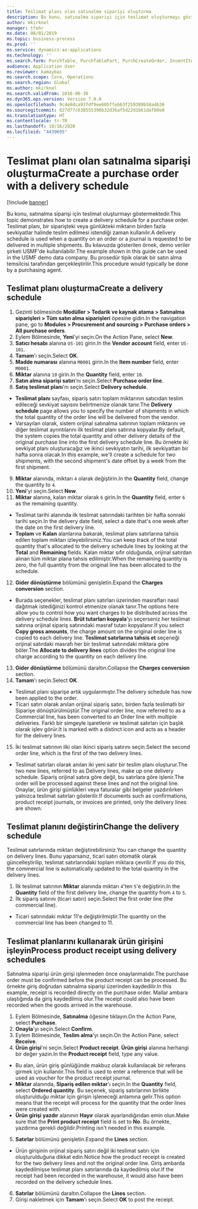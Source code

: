 ```yaml
---
title: Teslimat planı olan satınalma siparişi oluşturma
description: Bu konu, satınalma siparişi için teslimat oluşturmayı göstermektedir.
author: mkirknel
manager: tfehr
ms.date: 08/01/2019
ms.topic: business-process
ms.prod: ''
ms.service: dynamics-ax-applications
ms.technology: ''
ms.search.form: PurchTable, PurchTablePart, PurchCreateOrder, InventItemIdLookupPurchase, PurchDeliverySchedule, PurchEditLines
audience: Application User
ms.reviewer: kamaybac
ms.search.scope: Core, Operations
ms.search.region: Global
ms.author: mkirknel
ms.search.validFrom: 2016-06-30
ms.dyn365.ops.version: Version 7.0.0
ms.openlocfilehash: 9c4e8dca93fdf9ee605ffeb63f259389b58a4b36
ms.sourcegitcommit: 827d77c638555396b32d36af5d22d1b61dafb0e8
ms.translationtype: HT
ms.contentlocale: tr-TR
ms.lasthandoff: 10/16/2020
ms.locfileid: "4439695"
---
```

# <a name="create-a-purchase-order-with-a-delivery-schedule"></a><span data-ttu-id="271a3-103">Teslimat planı olan satınalma siparişi oluşturma</span><span class="sxs-lookup"><span data-stu-id="271a3-103">Create a purchase order with a delivery schedule</span></span>

[!include [banner](../../includes/banner.md)]

<span data-ttu-id="271a3-104">Bu konu, satınalma siparişi için teslimat oluşturmayı göstermektedir.</span><span class="sxs-lookup"><span data-stu-id="271a3-104">This topic demonstrates how to create a delivery schedule for a purchase order.</span></span> <span data-ttu-id="271a3-105">Teslimat planı, bir siparişteki veya günlükteki miktarın birden fazla sevkiyatlar halinde teslim edilmesi istendiği zaman kullanılır.</span><span class="sxs-lookup"><span data-stu-id="271a3-105">A delivery schedule is used when a quantity on an order or a journal is requested to be delivered in multiple shipments.</span></span> <span data-ttu-id="271a3-106">Bu kılavuzda gösterilen örnek, demo veriler şirketi USMF'de kullanılabilir.</span><span class="sxs-lookup"><span data-stu-id="271a3-106">The example shown in this guide can be used in the USMF demo data company.</span></span> <span data-ttu-id="271a3-107">Bu prosedür tipik olarak bir satın alma temsilcisi tarafından gerçekleştirilir.</span><span class="sxs-lookup"><span data-stu-id="271a3-107">This procedure would typically be done by a purchasing agent.</span></span>

## <a name="create-a-delivery-schedule"></a><span data-ttu-id="271a3-108">Teslimat planı oluşturma</span><span class="sxs-lookup"><span data-stu-id="271a3-108">Create a delivery schedule</span></span>
1. <span data-ttu-id="271a3-109">Gezinti bölmesinde **Modüller > Tedarik ve kaynak atama > Satınalma siparişleri > Tüm satın alma siparişleri** öpesine gidin.</span><span class="sxs-lookup"><span data-stu-id="271a3-109">In the navigation pane, go to **Modules > Procurement and sourcing > Purchase orders > All purchase orders**.</span></span>
2. <span data-ttu-id="271a3-110">Eylem Bölmesinde, **Yeni**'yi seçin.</span><span class="sxs-lookup"><span data-stu-id="271a3-110">On the Action Pane, select **New**.</span></span>
3. <span data-ttu-id="271a3-111">**Satıcı hesabı** alanına `US-101` girin.</span><span class="sxs-lookup"><span data-stu-id="271a3-111">In the **Vendor account** field, enter `US-101`.</span></span>
4. <span data-ttu-id="271a3-112">**Tamam**'ı seçin.</span><span class="sxs-lookup"><span data-stu-id="271a3-112">Select **OK**.</span></span>
5. <span data-ttu-id="271a3-113">**Madde numarası** alanına `M0001` girin.</span><span class="sxs-lookup"><span data-stu-id="271a3-113">In the **Item number** field, enter `M0001`.</span></span>
6. <span data-ttu-id="271a3-114">**Miktar** alanına `10` girin.</span><span class="sxs-lookup"><span data-stu-id="271a3-114">In the **Quantity** field, enter `10`.</span></span>
7. <span data-ttu-id="271a3-115">**Satın alma siparişi satırı**'nı seçin.</span><span class="sxs-lookup"><span data-stu-id="271a3-115">Select **Purchase order line**.</span></span>
8. <span data-ttu-id="271a3-116">**Satış teslimat planı**'nı seçin.</span><span class="sxs-lookup"><span data-stu-id="271a3-116">Select **Delivery schedule**.</span></span>
- <span data-ttu-id="271a3-117">**Teslimat planı** sayfası, sipariş satırı toplam miktarının satıcıdan teslim edileceği sevkiyat sayısını belirtmenize olanak tanır.</span><span class="sxs-lookup"><span data-stu-id="271a3-117">The **Delivery schedule** page allows you to specify the number of shipments in which the total quantity of the order line will be delivered from the vendor.</span></span>  
- <span data-ttu-id="271a3-118">Varsayılan olarak, sistem orijinal satınalma satırının toplam miktarını ve diğer teslimat ayrıntılarını ilk teslimat planı satırına kopyalar.</span><span class="sxs-lookup"><span data-stu-id="271a3-118">By default, the system copies the total quantity and other delivery details of the original purchase line into the first delivery schedule line.</span></span> <span data-ttu-id="271a3-119">Bu örnekte iki sevkiyat planı oluşturacağız ve ikinci sevkiyatın tarihi, ilk sevkiyattan bir hafta sonra olacak.</span><span class="sxs-lookup"><span data-stu-id="271a3-119">In this example, we'll create a schedule for two shipments, with the second shipment's date offset by a week from the first shipment.</span></span>  
9. <span data-ttu-id="271a3-120">**Miktar** alanında, miktarı `4` olarak değiştirin.</span><span class="sxs-lookup"><span data-stu-id="271a3-120">In the **Quantity** field, change the quantity to `4`.</span></span>
10. <span data-ttu-id="271a3-121">**Yeni**'yi seçin.</span><span class="sxs-lookup"><span data-stu-id="271a3-121">Select **New**.</span></span>
11. <span data-ttu-id="271a3-122">**Miktar** alanına, kalan miktar olarak `6` girin.</span><span class="sxs-lookup"><span data-stu-id="271a3-122">In the **Quantity** field, enter `6` as the remaining quantity.</span></span>
- <span data-ttu-id="271a3-123">Teslimat tarihi alanında ilk teslimat satırındaki tarihten bir hafta sonraki tarihi seçin.</span><span class="sxs-lookup"><span data-stu-id="271a3-123">In the delivery date field, select a date that's one week after the date on the first delivery line.</span></span>  
- <span data-ttu-id="271a3-124">**Toplam** ve **Kalan** alanlarına bakarak, teslimat planı satırlarına tahsis edilen toplam miktarı izleyebilirsiniz.</span><span class="sxs-lookup"><span data-stu-id="271a3-124">You can keep track of the total quantity that's allocated to the delivery schedule lines by looking at the **Total** and **Remaining** fields.</span></span> <span data-ttu-id="271a3-125">Kalan miktar sıfır olduğunda, orijinal satırdan alınan tüm miktar plana tahsis edilmiştir.</span><span class="sxs-lookup"><span data-stu-id="271a3-125">When the remaining quantity is zero, the full quantity from the original line has been allocated to the schedule.</span></span>  
12. <span data-ttu-id="271a3-126">**Gider dönüştürme** bölümünü genişletin.</span><span class="sxs-lookup"><span data-stu-id="271a3-126">Expand the **Charges conversion** section.</span></span>
- <span data-ttu-id="271a3-127">Burada seçenekler, teslimat planı satırları üzerinden masrafları nasıl dağıtmak istediğinizi kontrol etmenize olanak tanır.</span><span class="sxs-lookup"><span data-stu-id="271a3-127">The options here allow you to control how you want charges to be distributed across the delivery schedule lines.</span></span> <span data-ttu-id="271a3-128">**Brüt tutarları kopyala**'yı seçerseniz her teslimat satırına orijinal sipariş satırındaki masraf tutarı kopyalanır.</span><span class="sxs-lookup"><span data-stu-id="271a3-128">If you select **Copy gross amounts**, the charge amount on the original order line is copied to each delivery line.</span></span> <span data-ttu-id="271a3-129">**Teslimat satırlarına tahsis et** seçeneği orijinal satırdaki masrafı her bir teslimat satırındaki miktara göre böler.</span><span class="sxs-lookup"><span data-stu-id="271a3-129">The **Allocate to delivery lines** option divides the original line charge according to the quantity on each delivery line.</span></span>  
13. <span data-ttu-id="271a3-130">**Gider dönüştürme** bölümünü daraltın.</span><span class="sxs-lookup"><span data-stu-id="271a3-130">Collapse the **Charges conversion** section.</span></span>
14. <span data-ttu-id="271a3-131">**Tamam**'ı seçin.</span><span class="sxs-lookup"><span data-stu-id="271a3-131">Select **OK**.</span></span>
- <span data-ttu-id="271a3-132">Teslimat planı siparişe artık uygulanmıştır.</span><span class="sxs-lookup"><span data-stu-id="271a3-132">The delivery schedule has now been applied to the order.</span></span>  
- <span data-ttu-id="271a3-133">Ticari satırı olarak anılan orijinal sipariş satırı, birden fazla teslimatlı bir Siparişe dönüştürülmüştür.</span><span class="sxs-lookup"><span data-stu-id="271a3-133">The original order line, now referred to as a Commercial line, has been converted to an Order line with multiple deliveries.</span></span> <span data-ttu-id="271a3-134">Farklı bir simgeyle işaretlenir ve teslimat satırları için başlık olarak işlev görür.</span><span class="sxs-lookup"><span data-stu-id="271a3-134">It is marked with a distinct icon and acts as a header for the delivery lines.</span></span>  
15. <span data-ttu-id="271a3-135">İki teslimat satırının ilki olan ikinci sipariş satırını seçin.</span><span class="sxs-lookup"><span data-stu-id="271a3-135">Select the second order line, which is the first of the two delivery lines.</span></span>
- <span data-ttu-id="271a3-136">Teslimat satırları olarak anılan iki yeni satır bir teslim planı oluşturur.</span><span class="sxs-lookup"><span data-stu-id="271a3-136">The two new lines, referred to as Delivery lines, make up one delivery schedule.</span></span> <span data-ttu-id="271a3-137">Sipariş orijinal satıra göre değil, bu satırlara göre işlenir.</span><span class="sxs-lookup"><span data-stu-id="271a3-137">The order will be processed against these lines and not the original line.</span></span> <span data-ttu-id="271a3-138">Onaylar, ürün girişi günlükleri veya faturalar gibi belgeler yazdırılırken yalnızca teslimat satırları gösterilir.</span><span class="sxs-lookup"><span data-stu-id="271a3-138">If documents such as confirmations, product receipt journals, or invoices are printed, only the delivery lines are shown.</span></span>  

## <a name="change-the-delivery-schedule"></a><span data-ttu-id="271a3-139">Teslimat planını değiştirin</span><span class="sxs-lookup"><span data-stu-id="271a3-139">Change the delivery schedule</span></span>
<span data-ttu-id="271a3-140">Teslimat satırlarında miktarı değiştirebilirsiniz.</span><span class="sxs-lookup"><span data-stu-id="271a3-140">You can change the quantity on delivery lines.</span></span> <span data-ttu-id="271a3-141">Bunu yaparsanız, ticari satırı otomatik olarak güncelleştirilip, teslimat satırlarındaki toplam miktara çevrilir.</span><span class="sxs-lookup"><span data-stu-id="271a3-141">If you do this, the commercial line is automatically updated to the total quantity in the delivery lines.</span></span>  
1. <span data-ttu-id="271a3-142">İlk teslimat satırının **Miktar** alanında miktarı `4`'ten `5`'e değiştirin.</span><span class="sxs-lookup"><span data-stu-id="271a3-142">In the **Quantity** field of the first delivery line, change the quantity from `4` to `5`.</span></span>
2. <span data-ttu-id="271a3-143">İlk sipariş satırını (ticari satırı) seçin.</span><span class="sxs-lookup"><span data-stu-id="271a3-143">Select the first order line (the commercial line).</span></span>  
- <span data-ttu-id="271a3-144">Ticari satırındaki miktar 11'e değiştirilmiştir.</span><span class="sxs-lookup"><span data-stu-id="271a3-144">The quantity on the commercial line has been changed to 11.</span></span>  

## <a name="process-product-receipt-using-delivery-schedules"></a><span data-ttu-id="271a3-145">Teslimat planlarını kullanarak ürün girişini işleyin</span><span class="sxs-lookup"><span data-stu-id="271a3-145">Process product receipt using delivery schedules</span></span>
<span data-ttu-id="271a3-146">Satınalma siparişi ürün girişi işlenmeden önce onaylanmalıdır.</span><span class="sxs-lookup"><span data-stu-id="271a3-146">The purchase order must be confirmed before the product receipt can be processed.</span></span> <span data-ttu-id="271a3-147">Bu örnekte giriş doğrudan satınalma siparişi üzerinden kaydedilir.</span><span class="sxs-lookup"><span data-stu-id="271a3-147">In this example, receipt is recorded directly on the purchase order.</span></span> <span data-ttu-id="271a3-148">Mallar ambara ulaştığında da giriş kaydedilmiş olur.</span><span class="sxs-lookup"><span data-stu-id="271a3-148">The receipt could also have been recorded when the goods arrived in the warehouse.</span></span>  
1. <span data-ttu-id="271a3-149">Eylem Bölmesinde, **Satınalma** öğesine tıklayın.</span><span class="sxs-lookup"><span data-stu-id="271a3-149">On the Action Pane, select **Purchase**.</span></span>
2. <span data-ttu-id="271a3-150">**Onayla**'yı seçin.</span><span class="sxs-lookup"><span data-stu-id="271a3-150">Select **Confirm**.</span></span>
3. <span data-ttu-id="271a3-151">Eylem Bölmesinde, **Teslim alma**'yı seçin.</span><span class="sxs-lookup"><span data-stu-id="271a3-151">On the Action Pane, select **Receive**.</span></span>
4. <span data-ttu-id="271a3-152">**Ürün girişi**'ni seçin.</span><span class="sxs-lookup"><span data-stu-id="271a3-152">Select **Product receipt**.</span></span> <span data-ttu-id="271a3-153">**Ürün girişi** alanına herhangi bir değer yazın.</span><span class="sxs-lookup"><span data-stu-id="271a3-153">In the **Product receipt** field, type any value.</span></span>
- <span data-ttu-id="271a3-154">Bu alan, ürün giriş günlüğünde makbuz olarak kullanılacak bir referans girmek için kullanılır.</span><span class="sxs-lookup"><span data-stu-id="271a3-154">This field is used to enter a reference that will be used as voucher for the product receipt journal.</span></span>  
- <span data-ttu-id="271a3-155">**Miktar** alanında, **Sipariş edilen miktar**'ı seçin.</span><span class="sxs-lookup"><span data-stu-id="271a3-155">In the **Quantity** field, select **Ordered quantity**.</span></span> <span data-ttu-id="271a3-156">Bu seçenek, sipariş satırlarının birlikte oluşturulduğu miktar için girişin işleneceği anlamına gelir.</span><span class="sxs-lookup"><span data-stu-id="271a3-156">This option means that the receipt will process for the quantity that the order lines were created with.</span></span>  
- <span data-ttu-id="271a3-157">**Ürün girişi yazdır** alanının **Hayır** olarak ayarlandığından emin olun.</span><span class="sxs-lookup"><span data-stu-id="271a3-157">Make sure that the **Print product receipt** field is set to **No**.</span></span> <span data-ttu-id="271a3-158">Bu örnekte, yazdırma gerekli değildir.</span><span class="sxs-lookup"><span data-stu-id="271a3-158">Printing isn't needed in this example.</span></span>  
5. <span data-ttu-id="271a3-159">**Satırlar** bölümünü genişletin.</span><span class="sxs-lookup"><span data-stu-id="271a3-159">Expand the **Lines** section.</span></span>
- <span data-ttu-id="271a3-160">Ürün girişinin orijinal sipariş satırı değil iki teslimat satırı için oluşturulduğuna dikkat edin.</span><span class="sxs-lookup"><span data-stu-id="271a3-160">Notice how the product receipt is created for the two delivery lines and not the original order line.</span></span> <span data-ttu-id="271a3-161">Giriş ambarda kaydedilmişse teslimat planı satırlarında da kaydedilmiş olur.</span><span class="sxs-lookup"><span data-stu-id="271a3-161">If the receipt had been recorded in the warehouse, it would also have been recorded on the delivery schedule lines.</span></span>  
6. <span data-ttu-id="271a3-162">**Satırlar** bölümünü daraltın.</span><span class="sxs-lookup"><span data-stu-id="271a3-162">Collapse the **Lines** section.</span></span>
7. <span data-ttu-id="271a3-163">Girişi nakletmek için **Tamam**'ı seçin.</span><span class="sxs-lookup"><span data-stu-id="271a3-163">Select **OK** to post the receipt.</span></span>

